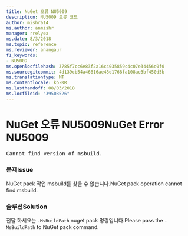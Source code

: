 ```yaml
---
title: NuGet 오류 NU5009
description: NU5009 오류 코드
author: mishra14
ms.author: anmishr
manager: rrelyea
ms.date: 8/3/2018
ms.topic: reference
ms.reviewer: anangaur
f1_keywords:
- NU5009
ms.openlocfilehash: 3785f7cc6e83f2a16c4035859c4c07e34456d0f0
ms.sourcegitcommit: 4d139cb54a46616ae48d1768fa108ae3bf450d5b
ms.translationtype: MT
ms.contentlocale: ko-KR
ms.lasthandoff: 08/03/2018
ms.locfileid: "39508526"
---
```

# <a name="nuget-error-nu5009"></a><span data-ttu-id="11ddd-103">NuGet 오류 NU5009</span><span class="sxs-lookup"><span data-stu-id="11ddd-103">NuGet Error NU5009</span></span>
<pre>Cannot find version of msbuild.</pre>

### <a name="issue"></a><span data-ttu-id="11ddd-104">문제</span><span class="sxs-lookup"><span data-stu-id="11ddd-104">Issue</span></span>

<span data-ttu-id="11ddd-105">NuGet pack 작업 msbuild를 찾을 수 없습니다.</span><span class="sxs-lookup"><span data-stu-id="11ddd-105">NuGet pack operation cannot find msbuild.</span></span>


### <a name="solution"></a><span data-ttu-id="11ddd-106">솔루션</span><span class="sxs-lookup"><span data-stu-id="11ddd-106">Solution</span></span>

<span data-ttu-id="11ddd-107">전달 하세요는 `-MsBuildPath` nuget pack 명령입니다.</span><span class="sxs-lookup"><span data-stu-id="11ddd-107">Please pass the `-MsBuildPath` to NuGet pack command.</span></span>

